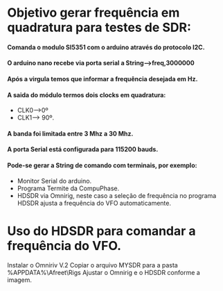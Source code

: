 
# Objetivo gerar frequência em quadratura para testes de SDR:

#### Comanda o modulo SI5351 com o arduino através do protocolo I2C.
#### O arduino nano recebe via porta serial a  String-->freq,3000000
#### Após a virgula temos que informar a frequência desejada em Hz.
#### A saida do módulo termos dois clocks em quadratura:
- CLK0-->0º 
- CLK1--> 90º.
#### A banda foi limitada entre 3 Mhz a 30 Mhz.
#### A porta Serial está configurada para 115200 bauds.
#### Pode-se gerar a String de comando com terminais, por exemplo:

- Monitor Serial do arduino.
- Programa Termite da CompuPhase.
- HDSDR via Omnirig, neste caso a seleção de frequência no programa HDSDR ajusta a frequência do VFO automaticamente.


# Uso do HDSDR para comandar a frequência do VFO.

Instalar o Omniriv V.2
Copiar o arquivo MYSDR para a pasta %APPDATA%\Afreet\Rigs
Ajustar o Omnirig e o HDSDR conforme a imagem.

